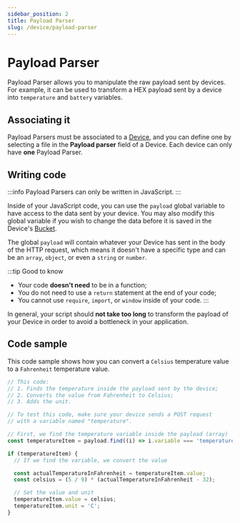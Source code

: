 ```yaml
---
sidebar_position: 2
title: Payload Parser
slug: /device/payload-parser
---
```


# Payload Parser

Payload Parser allows you to manipulate the raw payload sent by devices. For example, it can be used to transform a HEX payload sent by a device into `temperature` and `battery` variables.

## Associating it

Payload Parsers must be associated to a [Device](/device), and you can define one by selecting a file in the **Payload parser** field of a Device. Each device can only have **one** Payload Parser.

## Writing code

:::info
Payload Parsers can only be written in JavaScript.
:::

Inside of your JavaScript code, you can use the `payload` global variable to have access to the data sent by your device. You may also modify this global variable if you wish to change the data before it is saved in the Device's [Bucket](/bucket).

The global `payload` will contain whatever your Device has sent in the body of the HTTP request, which means it doesn't have a specific type and can be an `array`, `object`, or even a `string` or `number`.

:::tip Good to know
- Your code **doesn't need** to be in a function;
- You do not need to use a `return` statement at the end of your code;
- You cannot use `require`, `import`, or `window` inside of your code.
:::

In general, your script should **not take too long** to transform the payload of your Device in order to avoid a bottleneck in your application.

## Code sample

This code sample shows how you can convert a `Celsius` temperature value to a `Fahrenheit` temperature value.

```js
// This code:
// 1. Finds the temperature inside the payload sent by the device;
// 2. Converts the value from Fahrenheit to Celsius;
// 3. Adds the unit.

// To test this code, make sure your device sends a POST request
// with a variable named "temperature".

// First, we find the temperature variable inside the payload (array)
const temperatureItem = payload.find((i) => i.variable === 'temperature');

if (temperatureItem) {
  // If we find the variable, we convert the value

  const actualTemperatureInFahrenheit = temperatureItem.value;
  const celsius = (5 / 9) * (actualTemperatureInFahrenheit - 32);

  // Set the value and unit
  temperatureItem.value = celsius;
  temperatureItem.unit = 'C';
}
```
